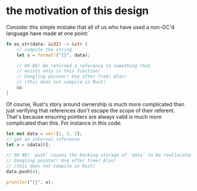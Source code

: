 # the motivation of this design
Consider this simple mistake that all of us who have used a non-GC'd language have made at one point:`
```rust
fn as_str(data: &u32) -> &str {
    // compute the string
    let s = format!("{}", data);

    // OH NO! We returned a reference to something that
    // exists only in this function!
    // Dangling pointer! Use after free! Alas!
    // (this does not compile in Rust)
    &s
}
```
Of course, Rust's story around ownership is much more complicated than just verifying that references don't escape the scope of their referent. 
That's because ensuring pointers are always valid is much more complicated than this. For instance in this code:
```rust
let mut data = vec![1, 2, 3];
// get an internal reference
let x = &data[0];

// OH NO! `push` causes the backing storage of `data` to be reallocated.
// Dangling pointer! Use after free! Alas!
// (this does not compile in Rust)
data.push(4);

println!("{}", x);
```